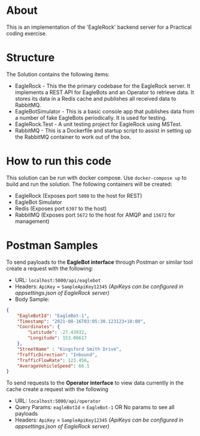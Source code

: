 # About
This is an implementation of the 'EagleRock' backend server for a Practical coding exercise.

# Structure

The Solution contains the following items:

- EagleRock - This the the primary codebase for the EagleRock server. It implements a REST API for EagleBots and an 
Operator to retrieve data. It stores its data in a Redis cache and publishes all received data to RabbitMQ.
- EagleBotSimulator - This is a basic console app that publishes data from a number of fake EagleBots periodically. 
It is used for testing.
- EagleRock.Test - A unit testing project for EagleRock using MSTest.
- RabbitMQ - This is a Dockerfile and startup script to assist in setting up the RabbitMQ container to work out of the
box.


# How to run this code
This solution can be run with docker compose. Use `docker-compose up` to build and run the solution. The following 
containers will be created:
- EagleRock (Exposes port `5000` to the host for REST)
- EagleBot Simulator
- Redis (Exposes port `6397` to the host)
- RabbitMQ (Exposes port `5672` to the host for AMQP and `15672` for management)

# Postman Samples
To send payloads to the **EagleBot interface** through Postman or similar tool create a request with the following:
- URL: `localhost:5000/api/eaglebot`
- Headers: `ApiKey` = `SampleApiKey12345`
_(ApiKeys can be configured in appsettings.json of EagleRock server)_
- Body Sample:
```json
{
    "EagleBotId": "EagleBot-1",
    "Timestamp": "2021-08-16T03:05:30.123123+10:00",
    "Coordinates": {
        "Latitude": -27.43932,
        "Longitude": 153.06617
    },
    "StreetName" : "Kingsford Smith Drive",
    "TrafficDirection": "Inbound",
    "TrafficFlowRate": 123.456,
    "AverageVehicleSpeed": 66.1
}
```

To send requests to the **Operator interface** to view data currently in the cache create a request with the following
- URL: `localhost:5000/api/operator`
- Query Params: `eagleBotId` = `EagleBot-1` OR No params to see all payloads
- Headers: `ApiKey` = `SampleApiKey12345`
  _(ApiKeys can be configured in appsettings.json of EagleRock server)_